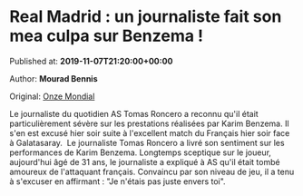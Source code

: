 
# Real Madrid : un journaliste fait son mea culpa sur Benzema !

Published at: **2019-11-07T21:20:00+00:00**

Author: **Mourad Bennis**

Original: [Onze Mondial](http://www.onzemondial.com/liga/2019-2020/real-madrid-un-journaliste-fait-son-mea-culpa-201926)

Le journaliste du quotidien AS Tomas Roncero a reconnu qu'il était particulièrement sévère sur les prestations réalisées par Karim Benzema. Il s'en est excusé hier soir suite à l'excellent match du Français hier soir face à Galatasaray. 
Le journaliste Tomas Roncero a livré son sentiment sur les performances de Karim Benzema. Longtemps sceptique sur le joueur, aujourd'hui âgé de 31 ans, le journaliste a expliqué à AS qu'il était tombé amoureux de l'attaquant français. Convaincu par son niveau de jeu, il a tenu à s'excuser en affirmant : "Je n'étais pas juste envers toi". 
